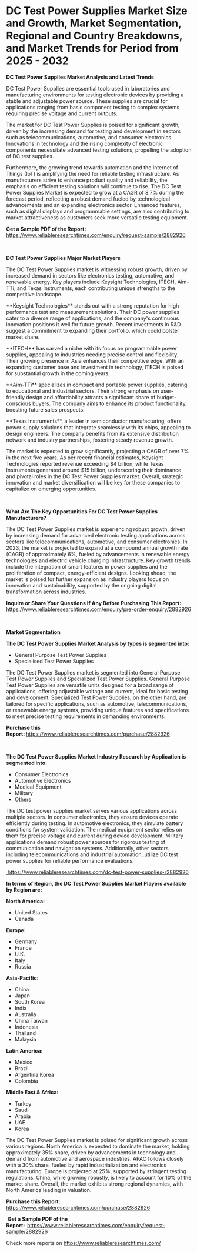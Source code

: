 <p><h1>DC Test Power Supplies Market Size and Growth, Market Segmentation, Regional and Country Breakdowns, and Market Trends for Period from 2025 -  2032</h1></p><p><strong>DC Test Power Supplies Market Analysis and Latest Trends</strong></p>
<p><p>DC Test Power Supplies are essential tools used in laboratories and manufacturing environments for testing electronic devices by providing a stable and adjustable power source. These supplies are crucial for applications ranging from basic component testing to complex systems requiring precise voltage and current outputs.</p><p>The market for DC Test Power Supplies is poised for significant growth, driven by the increasing demand for testing and development in sectors such as telecommunications, automotive, and consumer electronics. Innovations in technology and the rising complexity of electronic components necessitate advanced testing solutions, propelling the adoption of DC test supplies.</p><p>Furthermore, the growing trend towards automation and the Internet of Things (IoT) is amplifying the need for reliable testing infrastructure. As manufacturers strive to enhance product quality and reliability, the emphasis on efficient testing solutions will continue to rise. The DC Test Power Supplies Market is expected to grow at a CAGR of 8.7% during the forecast period, reflecting a robust demand fueled by technological advancements and an expanding electronics sector. Enhanced features, such as digital displays and programmable settings, are also contributing to market attractiveness as customers seek more versatile testing equipment.</p></p>
<p><strong>Get a Sample PDF of the Report:&nbsp;</strong> <a href="https://www.reliableresearchtimes.com/enquiry/request-sample/2882926?utm_campaign=3293&utm_medium=2&utm_source=Github&utm_content=ia&utm_term=13032025&utm_id=dc-test-power-supplies">https://www.reliableresearchtimes.com/enquiry/request-sample/2882926</a></p>
<p>&nbsp;</p>
<p><strong>DC Test Power Supplies Major Market Players</strong></p>
<p><p>The DC Test Power Supplies market is witnessing robust growth, driven by increased demand in sectors like electronics testing, automotive, and renewable energy. Key players include Keysight Technologies, ITECH, Aim-TTi, and Texas Instruments, each contributing unique strengths to the competitive landscape.</p><p>**Keysight Technologies** stands out with a strong reputation for high-performance test and measurement solutions. Their DC power supplies cater to a diverse range of applications, and the company's continuous innovation positions it well for future growth. Recent investments in R&D suggest a commitment to expanding their portfolio, which could bolster market share.</p><p>**ITECH** has carved a niche with its focus on programmable power supplies, appealing to industries needing precise control and flexibility. Their growing presence in Asia enhances their competitive edge. With an expanding customer base and investment in technology, ITECH is poised for substantial growth in the coming years.</p><p>**Aim-TTi** specializes in compact and portable power supplies, catering to educational and industrial sectors. Their strong emphasis on user-friendly design and affordability attracts a significant share of budget-conscious buyers. The company aims to enhance its product functionality, boosting future sales prospects.</p><p>**Texas Instruments**, a leader in semiconductor manufacturing, offers power supply solutions that integrate seamlessly with its chips, appealing to design engineers. The company benefits from its extensive distribution network and industry partnerships, fostering steady revenue growth.</p><p>The market is expected to grow significantly, projecting a CAGR of over 7% in the next five years. As per recent financial estimates, Keysight Technologies reported revenue exceeding $4 billion, while Texas Instruments generated around $15 billion, underscoring their dominance and pivotal roles in the DC Test Power Supplies market. Overall, strategic innovation and market diversification will be key for these companies to capitalize on emerging opportunities.</p></p>
<p>&nbsp;</p>
<p><strong>What Are The Key Opportunities For DC Test Power Supplies Manufacturers?</strong></p>
<p><p>The DC Test Power Supplies market is experiencing robust growth, driven by increasing demand for advanced electronic testing applications across sectors like telecommunications, automotive, and consumer electronics. In 2023, the market is projected to expand at a compound annual growth rate (CAGR) of approximately 6%, fueled by advancements in renewable energy technologies and electric vehicle charging infrastructure. Key growth trends include the integration of smart features in power supplies and the proliferation of compact, energy-efficient designs. Looking ahead, the market is poised for further expansion as industry players focus on innovation and sustainability, supported by the ongoing digital transformation across industries.</p></p>
<p><strong>Inquire or Share Your Questions If Any Before Purchasing This Report:</strong> <a href="https://www.reliableresearchtimes.com/enquiry/pre-order-enquiry/2882926?utm_campaign=3293&utm_medium=2&utm_source=Github&utm_content=ia&utm_term=13032025&utm_id=dc-test-power-supplies">https://www.reliableresearchtimes.com/enquiry/pre-order-enquiry/2882926</a></p>
<p>&nbsp;</p>
<p><strong>Market Segmentation</strong></p>
<p><strong>The DC Test Power Supplies Market Analysis by types is segmented into:</strong></p>
<p><ul><li>General Purpose Test Power Supplies</li><li>Specialised Test Power Supplies</li></ul></p>
<p><p>The DC Test Power Supplies market is segmented into General Purpose Test Power Supplies and Specialized Test Power Supplies. General Purpose Test Power Supplies are versatile units designed for a broad range of applications, offering adjustable voltage and current, ideal for basic testing and development. Specialized Test Power Supplies, on the other hand, are tailored for specific applications, such as automotive, telecommunications, or renewable energy systems, providing unique features and specifications to meet precise testing requirements in demanding environments.</p></p>
<p><strong>Purchase this Report:&nbsp;</strong><a href="https://www.reliableresearchtimes.com/purchase/2882926?utm_campaign=3293&utm_medium=2&utm_source=Github&utm_content=ia&utm_term=13032025&utm_id=dc-test-power-supplies">https://www.reliableresearchtimes.com/purchase/2882926</a></p>
<p>&nbsp;</p>
<p><strong>The DC Test Power Supplies Market Industry Research by Application is segmented into:</strong></p>
<p><ul><li>Consumer Electronics</li><li>Automotive Electronics</li><li>Medical Equipment</li><li>Military</li><li>Others</li></ul></p>
<p><p>The DC test power supplies market serves various applications across multiple sectors. In consumer electronics, they ensure devices operate efficiently during testing. In automotive electronics, they simulate battery conditions for system validation. The medical equipment sector relies on them for precise voltage and current during device development. Military applications demand robust power sources for rigorous testing of communication and navigation systems. Additionally, other sectors, including telecommunications and industrial automation, utilize DC test power supplies for reliable performance evaluations.</p></p>
<p><a href="https://www.reliableresearchtimes.com/dc-test-power-supplies-r2882926?utm_campaign=3293&utm_medium=2&utm_source=Github&utm_content=ia&utm_term=13032025&utm_id=dc-test-power-supplies">&nbsp;https://www.reliableresearchtimes.com/dc-test-power-supplies-r2882926</a></p>
<p><strong>In terms of Region, the DC Test Power Supplies Market Players available by Region are:</strong></p>
<p>
    <p> <strong> North America: </strong>
        <ul>
            <li>United States</li>
            <li>Canada</li>
        </ul>
        </p> 
    <p> <strong> Europe: </strong>
        <ul>
            <li>Germany</li>
            <li>France</li>
            <li>U.K.</li>
            <li>Italy</li>
            <li>Russia</li>
        </ul>
        </p> 
    <p> <strong> Asia-Pacific: </strong>
        <ul>
            <li>China</li>
            <li>Japan</li>
            <li>South Korea</li>
            <li>India</li>
            <li>Australia</li>
            <li>China Taiwan</li>
            <li>Indonesia</li>
            <li>Thailand</li>
            <li>Malaysia</li>
        </ul>
        </p> 
    <p> <strong> Latin America: </strong>
        <ul>
            <li>Mexico</li>
            <li>Brazil</li>
            <li>Argentina Korea</li>
            <li>Colombia</li>
        </ul>
        </p> 
    <p> <strong> Middle East & Africa: </strong>
        <ul>
            <li>Turkey</li>
            <li>Saudi</li>
            <li>Arabia</li>
            <li>UAE</li>
            <li>Korea</li>
        </ul>
    </p>
    </p>
<p><p>The DC Test Power Supplies market is poised for significant growth across various regions. North America is expected to dominate the market, holding approximately 35% share, driven by advancements in technology and demand from automotive and aerospace industries. APAC follows closely with a 30% share, fueled by rapid industrialization and electronics manufacturing. Europe is projected at 25%, supported by stringent testing regulations. China, while growing robustly, is likely to account for 10% of the market share. Overall, the market exhibits strong regional dynamics, with North America leading in valuation.</p></p>
<p><strong>Purchase this Report: </strong><a href="https://www.reliableresearchtimes.com/purchase/2882926?utm_campaign=3293&utm_medium=2&utm_source=Github&utm_content=ia&utm_term=13032025&utm_id=dc-test-power-supplies">https://www.reliableresearchtimes.com/purchase/2882926</a></p>
<p>&nbsp;<strong>Get a Sample PDF of the Report:&nbsp;&nbsp;</strong><a href="https://www.reliableresearchtimes.com/enquiry/request-sample/2882926?utm_campaign=3293&utm_medium=2&utm_source=Github&utm_content=ia&utm_term=13032025&utm_id=dc-test-power-supplies">https://www.reliableresearchtimes.com/enquiry/request-sample/2882926</a></p>
<p><strong></strong></p>
<p>Check more reports on <a href="https://www.reliableresearchtimes.com/?utm_campaign=3293&utm_medium=2&utm_source=Github&utm_content=ia&utm_term=13032025&utm_id=dc-test-power-supplies">https://www.reliableresearchtimes.com/</a></p>